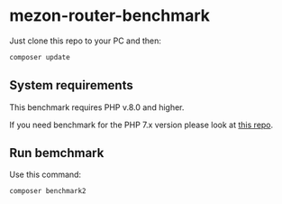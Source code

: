 # mezon-router-benchmark

Just clone this repo to your PC and then:

```bash
composer update
```

## System requirements

This benchmark requires PHP v.8.0 and higher. 

If you need benchmark for the PHP 7.x version please look at [this repo](https://github.com/alexdodonov/mezon-router-benchmark-7x).

## Run bemchmark

Use this command:

```bash
composer benchmark2
```
